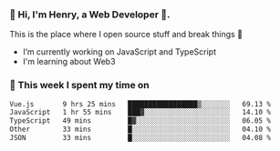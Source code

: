 <!-- [![Click to enter my website](https://github.com/zh30/zh30/assets/7930156/bb82b0df-3fb8-4136-8522-734cd2b27f6a)](https://blog.zhanghe.dev) -->

### 👋 Hi, I'm Henry, a Web Developer 🚀.

This is the place where I open source stuff and break things :rofl:

- I’m currently working on JavaScript and TypeScript
- I'm learning about Web3 

### 💪 This week I spent my time on

<!--START_SECTION:waka-->

```txt
Vue.js       9 hrs 25 mins   █████████████████▒░░░░░░░   69.13 %
JavaScript   1 hr 55 mins    ███▓░░░░░░░░░░░░░░░░░░░░░   14.10 %
TypeScript   49 mins         █▓░░░░░░░░░░░░░░░░░░░░░░░   06.05 %
Other        33 mins         █░░░░░░░░░░░░░░░░░░░░░░░░   04.10 %
JSON         33 mins         █░░░░░░░░░░░░░░░░░░░░░░░░   04.08 %
```

<!--END_SECTION:waka-->
